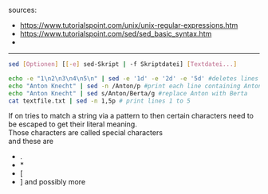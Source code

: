 sources:
+ https://www.tutorialspoint.com/unix/unix-regular-expressions.htm
+ https://www.tutorialspoint.com/sed/sed_basic_syntax.htm
+ 

---


```bash
sed [Optionen] [[-e] sed-Skript | -f Skriptdatei] [Textdatei...]
```

```bash
echo -e "1\n2\n3\n4\n5\n" | sed -e '1d' -e '2d' -e '5d' #deletes lines 1,2 and 5
echo "Anton Knecht" | sed -n /Anton/p #print each line containing Anton
echo "Anton Knecht" | sed s/Anton/Berta/g #replace Anton with Berta
cat textfile.txt | sed -n 1,5p # print lines 1 to 5
```

If on tries to match a string via a pattern to then certain characters need to be escaped to get their literal meaning.  
Those characters are called special characters  
and these are
+ .
+ \*
+ [
+ ]
and possibly more


```bash

```

```bash

```

```bash

```